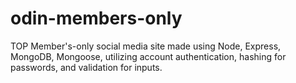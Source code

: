 # odin-members-only
TOP Member's-only social media site made using Node, Express, MongoDB, Mongoose, utilizing account authentication, hashing for passwords, and validation for inputs.
